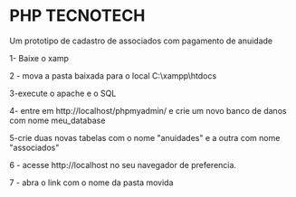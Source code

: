 # PHP TECNOTECH
 Um prototipo de cadastro de associados com pagamento de anuidade

 1- Baixe o xamp
 
 2 - mova a pasta baixada para o local C:\xampp\htdocs
 
 3-execute o apache e o SQL
 
 4- entre em http://localhost/phpmyadmin/ e crie um novo banco de danos com nome meu_database
 
 5-crie duas novas tabelas com o nome "anuidades" e a outra com nome "associados"
 
 6 - acesse http://localhost no seu navegador de preferencia.
 
 7 - abra o link com o nome da pasta movida
 
